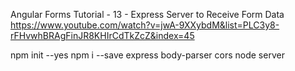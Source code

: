 Angular Forms Tutorial - 13 - Express Server to Receive Form Data
https://www.youtube.com/watch?v=jwA-9XXybdM&list=PLC3y8-rFHvwhBRAgFinJR8KHIrCdTkZcZ&index=45

npm init --yes
npm i --save express body-parser cors
node server